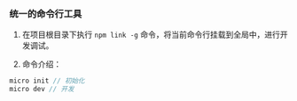 ### 统一的命令行工具

1. 在项目根目录下执行 `npm link -g` 命令，将当前命令行挂载到全局中，进行开发调试。


2. 命令介绍：

```js
micro init // 初始化
micro dev // 开发
```